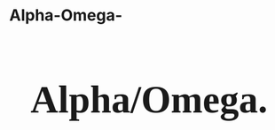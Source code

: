 # Alpha-Omega-
<!doctype html>
<html class="no-js" lang="en" dir="ltr">
  <head>
    <meta charset="utf-8">
    <meta http-equiv="x-ua-compatible" content="ie=edge">
    <meta name="viewport" content="width=device-width, initial-scale=1.0">
    <title>Alpha/Omega.</title>
    <link rel="shortcut icon" href="favicon.png"/>
  </head>
  <body>
<section id="home">
<div id="title">
    <h1><center>Alpha/Omega.</center></h1>
</div>
</section>
  </body>
<style>
@font-face {
   font-family: Heartjungle;
   src: url(Heartjungle.ttf);
}
#title {
   font-family: Heartjungle;
 font-size: 46px;
}
.show {display:block;}

#home{
    position: center;
    color: white;
    background: url('http://www.airsoft-squared.com/resources/event/1377072256988.jpg') no-repeat center center fixed; 
    -webkit-background-size: cover;
    -moz-background-size: cover;
    -o-background-size: cover;
    background-size: cover;') no-repeat center center fixed; 
    -webkit-background-size: cover;
    -moz-background-size: cover;
    -o-background-size: cover;
    background-size: cover;
    padding-top: 200px;
    padding-bottom: 280px;
}
</style>
</html>
